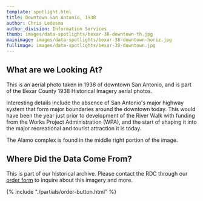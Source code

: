 ```yaml
---
template: spotlight.html
title: Downtown San Antonio, 1938
author: Chris Ledesma
author_division: Information Services
thumb: images/data-spotlights/bexar-38-downtown-th.jpg
mainimage: images/data-spotlights/bexar-38-downtown-horiz.jpg
fullimage: images/data-spotlights/bexar-38-downtown.jpg
---
```

## What are we Looking At?
This is an aerial photo taken in 1938 of downtown San Antonio, and is part of the Bexar County 1938 Historical Imagery aerial photos.

Interesting details include the absence of San Antonio's major highway system that form major boundaries around the downtown today. This would have been the year just prior to development of the River Walk with funding from the Works Project Administration (WPA), and the start of shaping it into the major recreational and tourist attraction it is today.

The Alamo complex is found in the middle right portion of the image.

## Where Did the Data Come From?

This is part of our historical archive. Please contact the RDC through our [order form](order-data) to inquire about this imagery and more.

{% include "./partials/order-button.html" %}
